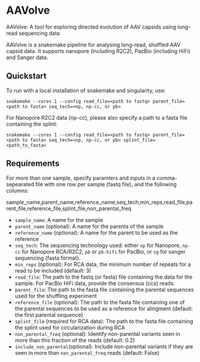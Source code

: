 # AAVolve
AAVolve: A tool for exploring directed evolution of AAV capsids using long-read sequencing data

AAVolve is a snakemake pipeline for analysing long-read, shuffled AAV capsid data.  It supports nanopore (including R2C2), PacBio (including HiFi) and Sanger data.


## Quickstart

To run with a local installation of snakemake and singularity, use:

```
snakemake --cores 1 --config read_file=<path to fastq> parent_file=<path to fasta> seq_tech=<np, np-cc, or pb>
```

For Nanopore R2C2 data (np-cc), please also specify a path to a fasta file containing the splint:

```
snakemake --cores 1 --config read_file=<path to fastq> parent_file=<path to fasta> seq_tech=<np, np-cc, or pb> splint_file=<path_to_fasta>
```

## Requirements

For more than one sample, specify paramters and inputs in a comma-sepearated file with one row per sample (fastq file), and the following columns:

sample_name,parent_name,reference_name,seq_tech,min_reps,read_file,parent_file,reference_file,splint_file,non_parental_freq

- `sample_name`: A name for the sample
- `parent_name` (optional): A name for the parents of the sample
- `reference_name` (optional): A name for the parent to be used as the reference
- `seq_tech`: The sequencing technology used: either `np` for Nanopore, `np-cc` for Nanopore RCA/R2C2, `pb` or `pb-hifi` for PacBio, or `sg` for sanger sequencing (fasta format). 
- `min_reps` (optional): For RCA data, the minimum number of repeats for a read to be included (default: 3)
- `read_file`: The path to the fastq (or fasta) file containing the data for the sample. For PacBio HiFi data, provide the consensus (ccs) reads.
- `parent_file`: The path to the fasta file containing the parental sequences used for the shuffling experiment
- `reference_file` (optional): The path to the fasta file containing one of the parental sequences to be used as a reference for alingment (default: the first parental sequence)
- `splint_file` (required for RCA data): The path to the fasta file containing the splint used for circularization during RCA
- `non_parental_freq` (optional): Identify non-parental variants seen in more than this fraction of the reads (default: 0.2)
- `include_non_parental`(optional): Include non-parental variants if they are seen in more than `non_parental_freq` reads (default: False)


